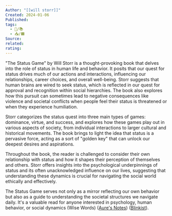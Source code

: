 ```yaml
---
Author: "[[will storr]]"
Created: 2024-01-06
Published: 
tags:
  - 🧠/📚
  - 📥/🟧
Source: 
related: 
rating: 
---
```


"The Status Game" by Will Storr is a thought-provoking book that delves into the role of status in human life and behavior. It posits that our quest for status drives much of our actions and interactions, influencing our relationships, career choices, and overall well-being. Storr suggests that human brains are wired to seek status, which is reflected in our quest for approval and recognition within social hierarchies. The book also explores how this pursuit can sometimes lead to negative consequences like violence and societal conflicts when people feel their status is threatened or when they experience humiliation.

Storr categorizes the status quest into three main types of games: dominance, virtue, and success, and explores how these games play out in various aspects of society, from individual interactions to larger cultural and historical movements. The book brings to light the idea that status is a pervasive force, acting as a sort of "golden key" that can unlock our deepest desires and aspirations.

Throughout the book, the reader is challenged to consider their own relationship with status and how it shapes their perception of themselves and others. Storr offers insights into the psychological underpinnings of status and its often unacknowledged influence on our lives, suggesting that understanding these dynamics is crucial for navigating the social world ethically and effectively.

The Status Game serves not only as a mirror reflecting our own behavior but also as a guide to understanding the societal structures we navigate daily. It's a valuable read for anyone interested in psychology, human behavior, or social dynamics​ (Wise Words)​​ ([Aure's Notes](https://auresnotes.com/the-status-game-summary-will-storr/))​​ ([Blinkist](https://www.blinkist.com/en/books/the-status-game-en))​.